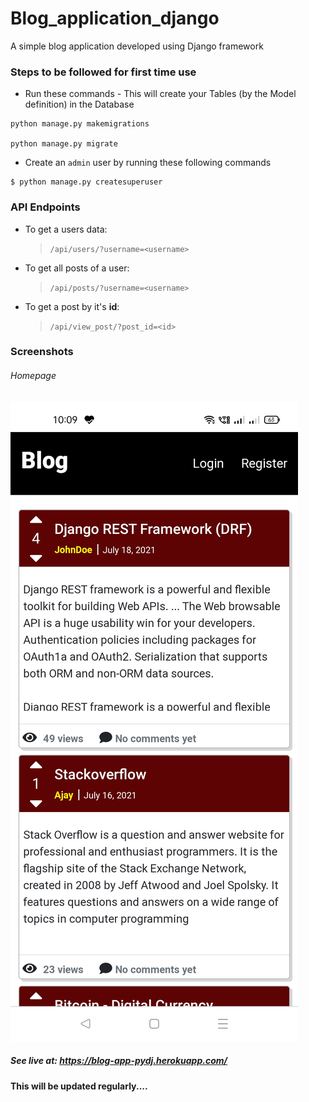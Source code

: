 # Blog_application_django
A simple blog application developed using Django framework

### Steps to be followed for first time use
- Run these commands - This will create your Tables (by the Model definition) in the Database
```
python manage.py makemigrations

python manage.py migrate
```
- Create an ```admin``` user by running these following commands
```
$ python manage.py createsuperuser
```

### API Endpoints
- To get a users data:
  > ```/api/users/?username=<username>```
- To get all posts of a user:
  > ```/api/posts/?username=<username>```
- To get a post by it's **id**:
  >```/api/view_post/?post_id=<id>```

### Screenshots

###### Homepage

![View Post](https://raw.githubusercontent.com/Ram-95/blog_application_django/DRF_slug_branch/screenshots/Screenshot_2021-07-30-22-09-44-19.jpg)

##### See live at: https://blog-app-pydj.herokuapp.com/


#### This will be updated regularly....

